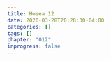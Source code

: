 ```yaml
---
title: Hosea 12
date: 2020-03-28T20:28:30-04:00
categories: []
tags: []
chapter: "012"
inprogress: false
---
```


